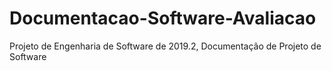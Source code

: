 # Documentacao-Software-Avaliacao
Projeto de Engenharia de Software de 2019.2, Documentação de Projeto de Software
